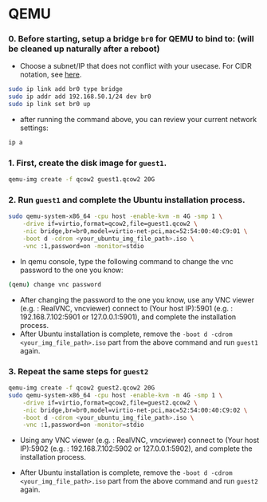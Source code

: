 # QEMU

### 0. Before starting, setup a bridge `br0` for QEMU to bind to: (will be cleaned up naturally after a reboot)
- Choose a subnet/IP that does not conflict with your usecase. For CIDR notation, see [here](https://en.wikipedia.org/wiki/Classless_Inter-Domain_Routing#CIDR_notation).
```bash
sudo ip link add br0 type bridge
sudo ip addr add 192.168.50.1/24 dev br0
sudo ip link set br0 up
```
- after running the command above, you can review your current network settings:
```bash
ip a
```

### 1. First, create the disk image for `guest1`.
```bash
qemu-img create -f qcow2 guest1.qcow2 20G
```

### 2. Run `guest1` and complete the Ubuntu installation process.
```bash
sudo qemu-system-x86_64 -cpu host -enable-kvm -m 4G -smp 1 \
    -drive if=virtio,format=qcow2,file=guest1.qcow2 \
    -nic bridge,br=br0,model=virtio-net-pci,mac=52:54:00:40:C9:01 \
    -boot d -cdrom <your_ubuntu_img_file_path>.iso \
    -vnc :1,password=on -monitor=stdio
```
- In qemu console, type the following command to change the vnc password to the one you know:
```bash
(qemu) change vnc password
```
- After changing the password to the one you know, use any VNC viewer (e.g. : RealVNC, vncviewer) connect to (Your host IP):5901 (e.g. : 192.168.7.102:5901 or 127.0.0.1:5901), and complete the installation process.
- After Ubuntu installation is complete, remove the `-boot d -cdrom <your_img_file_path>.iso` part from the above command and run `guest1` again.

### 3. Repeat the same steps for `guest2`
```bash
qemu-img create -f qcow2 guest2.qcow2 20G
sudo qemu-system-x86_64 -cpu host -enable-kvm -m 4G -smp 1 \
    -drive if=virtio,format=qcow2,file=guest2.qcow2 \
    -nic bridge,br=br0,model=virtio-net-pci,mac=52:54:00:40:C9:02 \
    -boot d -cdrom <your_ubuntu_img_file_path>.iso \
    -vnc :1,password=on -monitor=stdio
```
- Using any VNC viewer (e.g. : RealVNC, vncviewer) connect to (Your host IP):5902 (e.g. : 192.168.7.102:5902 or 127.0.0.1:5902), and complete the installation process.

- After Ubuntu installation is complete, remove the `-boot d -cdrom <your_img_file_path>.iso` part from the above command and run `guest2` again.
